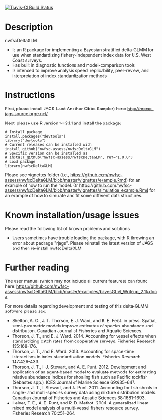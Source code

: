 [![Travis-CI Build Status](https://travis-ci.org/nwfsc-assess/nwfscDeltaGLM.svg?branch=master)](https://travis-ci.org/nwfsc-assess/nwfscDeltaGLM)

Description
=============

nwfscDeltaGLM
* Is an R package for implementing a Bayesian stratified delta-GLMM for use when standardizing fishery-independent index data for U.S. West Coast surveys.
* Has built in diagnostic functions and model-comparison tools
* Is intended to improve analysis speed, replicability, peer-review, and interpretation of index standardization methods


Instructions
=============

First, please install JAGS (Just Another Gibbs Sampler) here: http://mcmc-jags.sourceforge.net/

Next, please use R version >=3.1.1 and install the package:

    # Install package
    install.packages("devtools")
    library("devtools")
    # Current releases can be installed with
    install_github("nwfsc-assess/nwfscDeltaGLM")
    # Specific version can be installed as
    # install_github("nwfsc-assess/nwfscDeltaGLM", ref="1.0.0") 
    # Load package
    library(nwfscDeltaGLM) 

Please see vignettes folder (i.e., https://github.com/nwfsc-assess/nwfscDeltaGLM/blob/master/vignettes/example.Rmd) for an example of how to run the model. Or https://github.com/nwfsc-assess/nwfscDeltaGLM/blob/master/vignettes/simulation_example.Rmd for an example of how to simulate and fit some different data structures. 

Known installation/usage issues
=============
Please read the following list of known problems and solutions
* Users sometimes have trouble loading the package, with R throwing an error about package "rjags".  Please reinstall the latest version of JAGS and then re-install nwfscDeltaGLM

Further reading
=============
The user manual (which may not include all current features) can found here:
https://github.com/nwfsc-assess/nwfscDeltaGLM/blob/master/examples/bayesGLM_Writeup_2.15.docx

For more details regarding development and testing of this delta-GLMM software please see:
* Shelton, A. O., J. T. Thorson, E. J. Ward, and B. E. Feist. in press. Spatial, semi-parametric models improve estimates of species abundance and distribution. Canadian Journal of Fisheries and Aquatic Sciences.
* Thorson, J. T., and E. J. Ward. 2014. Accounting for vessel effects when standardizing catch rates from cooperative surveys. Fisheries Research 155:168–176.
* Thorson, J. T., and E. Ward. 2013. Accounting for space-time interactions in index standardization models. Fisheries Research 147:426–433.
* Thorson, J. T., I. J. Stewart, and A. E. Punt. 2012. Development and application of an agent-based model to evaluate methods for estimating relative abundance indices for shoaling fish such as Pacific rockfish (Sebastes spp.). ICES Journal of Marine Science 69:635–647.
* Thorson, J. T., I. Stewart, and A. Punt. 2011. Accounting for fish shoals in single- and multi-species survey data using mixture distribution models. Canadian Journal of Fisheries and Aquatic Sciences 68:1681–1693.
* Helser, T. E., A. E. Punt, and R. D. Methot. 2004. A generalized linear mixed model analysis of a multi-vessel fishery resource survey. Fisheries Research 70:251–264.


